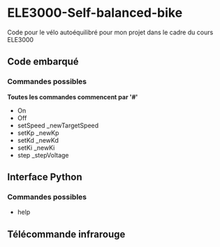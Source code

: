 # ELE3000-Self-balanced-bike
Code pour le vélo autoéquilibré pour mon projet dans le cadre du cours ELE3000


## Code embarqué
### Commandes possibles
**Toutes les commandes commencent par '#'**
- On
- Off
- setSpeed _newTargetSpeed
- setKp _newKp
- setKd _newKd
- setKi _newKi
- step _stepVoltage


## Interface Python
### Commandes possibles
- help

## Télécommande infrarouge